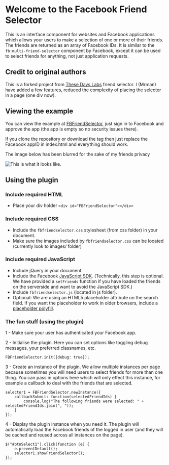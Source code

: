 Welcome to the Facebook Friend Selector
=========================================

This is an interface component for websites and Facebook applications which allows your users to make a selection of one or more of their friends. The friends are returned as an array of Facebook IDs. It is similar to the `fb:multi-friend-selector` component by Facebook, except it can be used to select friends for anything, not just application requests.
## Credit to original authors

This is a forked project from [These Days Labs](http://playground.thesedays.com/FBFriendSelector/) friend selector. I (Mrman) have added a few features, reduced the complexity of placing the selector in a page (one div now).

## Viewing the example

You can view the example at [FBFriendSelector](http://fbfs.craig-saunders.co.uk/), just sign in to Facebook and approve the app (the app is empty so no security issues there).

If you clone the repository or download the tag then just replace the Facebook appID in index.html and everything should work.

The image below has been blurred for the sake of my friends privacy

![This is what it looks like.](https://raw.github.com/Mrman/Facebook-friend-selector/master/images/example.png)

## Using the plugin

### Include required HTML

- Place your div holder `<div id="FBFriendSelector"></div>`

### Include required CSS

- Include the `fbfriendselector.css` stylesheet (from css folder) in your document.
- Make sure the images included by `fbfriendselector.css` can be located (currently look to images/ folder) 

### Include required JavaScript

- Include jQuery in your document. 
- Include the Facebook [JavaScript SDK](http://developers.facebook.com/docs/reference/javascript/). (Technically, this step is optional. We have provided a `setFriends` function if you have loaded the friends on the serverside and want to avoid the JavaScript SDK.)
- Include `fbfriendselector.js` (located in js folder).
- Optional: We are using an HTML5 placeholder attribute on the search field. If you want the placeholder to work in older browsers, include a [placeholder polyfill](https://github.com/mathiasbynens/Placeholder-jQuery-Plugin).

### The fun stuff (using the plugin)

1 - Make sure your user has authenticated your Facebook app.

2 - Initialise the plugin. Here you can set options like toggling debug messages, your preferred classnames, etc.

	FBFriendSelector.init({debug: true});

3 - Create an instance of the plugin. We allow multiple instances per page because sometimes you will need users to select friends for more than one thing. You can pass in options here which will only effect this instance, for example a callback to deal with the friends that are selected.

	selector1 = FBFriendSelector.newInstance({
		callbackSubmit: function(selectedFriendIds) {
			console.log("The following friends were selected: " + selectedFriendIds.join(", "));
		}
	});

4 - Display the plugin instance when you need it. The plugin will automatically load the Facebook friends of the logged in user (and they will be cached and reused across all instances on the page).

	$("#btnSelect1").click(function (e) {
		e.preventDefault();
		selector1.showFriendSelector();
	});

